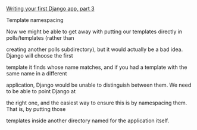 [Writing your first Django app, part 3](https://docs.djangoproject.com/en/2.0/intro/tutorial03/)

Template namespacing

Now we might be able to get away with putting our templates directly in polls/templates (rather than 

creating another polls subdirectory), but it would actually be a bad idea. Django will choose the first 

template it finds whose name matches, and if you had a template with the same name in a different 

application, Django would be unable to distinguish between them. We need to be able to point Django at 

the right one, and the easiest way to ensure this is by namespacing them. That is, by putting those 

templates inside another directory named for the application itself.
